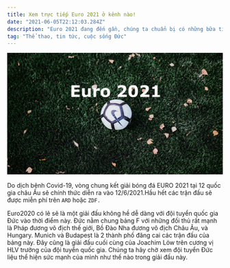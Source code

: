 ```yaml
---
title: Xem trực tiếp Euro 2021 ở kênh nào!
date: "2021-06-05T22:12:03.284Z"
description: "Euro 2021 đang đến gần, chúng ta chuẩn bị có những bữa tiệc bóng đá tuyệt vời."
tag: "Thể thao, tin tức, cuộc sống Đức"
---
```


![Euro2021](./euro2021.jpg)

Do dịch bệnh Covid-19, vòng chung kết giải bóng đá EURO 2021 tại 12 quốc gia châu Âu sẽ chính thức diễn ra vào 12/6/2021.Hầu hết các trận đấu sẽ được miễn phí trên `ARD` hoặc `ZDF.`

Euro2020 có lẽ sẽ là một giải đấu không hề dễ dàng với đội tuyển quốc gia Đức vào thời điểm này. Đức nằm chung bảng F với những đối thủ rất mạnh là Pháp đương vô địch thế giới, Bồ Đào Nha đương vô địch Châu Âu, và Hungary. Munich và Budapest là 2 thành phố đăng cai các trận đấu của bảng này. Đây cũng là giải đấu cuối cùng của Joachim Löw trên cương vị HLV trưởng của đội tuyển quốc gia. Chúng ta hãy chờ xem đội tuyển Đức liệu thể hiện sức mạnh của mình như thế nào trong giải đấu này.
